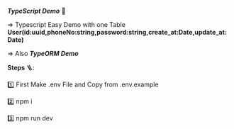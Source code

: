 _**TypeScript Demo**_ 📜

=> Typescript Easy Demo with one Table **User(id:uuid,phoneNo:string,password:string,create_at:Date,update_at:Date)**

=> Also _**TypeORM Demo**_ 

**Steps** 🪜:

1️⃣ First Make .env File and Copy from .env.example

2️⃣ npm i

3️⃣ npm run dev

